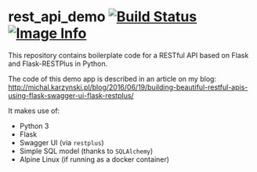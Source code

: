 # rest_api_demo  [![Build Status](https://travis-ci.org/nikos/rest_api_demo.svg?branch=master)](https://travis-ci.org/nikos/rest_api_demo)  [![Image Info](https://images.microbadger.com/badges/image/nikos/flask-restplus-demo.svg)](https://microbadger.com/images/nikos/flask-restplus-demo)

This repository contains boilerplate code for a RESTful API based on Flask and Flask-RESTPlus in Python.

The code of this demo app is described in an article on my blog:
http://michal.karzynski.pl/blog/2016/06/19/building-beautiful-restful-apis-using-flask-swagger-ui-flask-restplus/

It makes use of:
* Python 3
* Flask
* Swagger UI (via `restplus`)
* Simple SQL model (thanks to `SQLAlchemy`)
* Alpine Linux (if running as a docker container)
